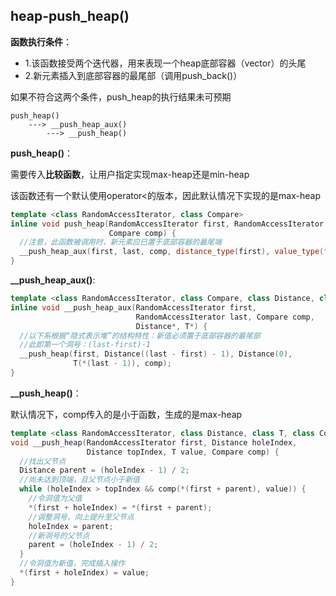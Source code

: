 ## heap-push_heap()

**函数执行条件**：

- 1.该函数接受两个迭代器，用来表现一个heap底部容器（vector）的头尾
- 2.新元素插入到底部容器的最尾部（调用push_back()）

如果不符合这两个条件，push_heap的执行结果未可预期

```
push_heap()
	---> __push_heap_aux()
		---> __push_heap()
```

**push_heap()**：

需要传入**比较函数**，让用户指定实现max-heap还是min-heap

该函数还有一个默认使用operator<的版本，因此默认情况下实现的是max-heap

```c++
template <class RandomAccessIterator, class Compare>
inline void push_heap(RandomAccessIterator first, RandomAccessIterator last,
                      Compare comp) {
  //注意，此函数被调用时，新元素应已置于底部容器的最尾端
  __push_heap_aux(first, last, comp, distance_type(first), value_type(first));
}
```

**__push_heap_aux()**:

```c++
template <class RandomAccessIterator, class Compare, class Distance, class T>
inline void __push_heap_aux(RandomAccessIterator first,
                            RandomAccessIterator last, Compare comp,
                            Distance*, T*) {
  //以下系根据“隐式表示堆”的结构特性：新值必须置于底部容器的最尾部
  //此即第一个洞号：(last-first)-1
  __push_heap(first, Distance((last - first) - 1), Distance(0), 
              T(*(last - 1)), comp);
}
```

**__push_heap()**：

默认情况下，comp传入的是小于函数，生成的是max-heap

```c++
template <class RandomAccessIterator, class Distance, class T, class Compare>
void __push_heap(RandomAccessIterator first, Distance holeIndex,
                 Distance topIndex, T value, Compare comp) {
  //找出父节点
  Distance parent = (holeIndex - 1) / 2;
  //尚未达到顶端，且父节点小于新值
  while (holeIndex > topIndex && comp(*(first + parent), value)) {
    //令洞值为父值
    *(first + holeIndex) = *(first + parent);
    //调整洞号，向上提升至父节点
    holeIndex = parent;
    //新洞号的父节点
    parent = (holeIndex - 1) / 2;
  }
  //令洞值为新值，完成插入操作
  *(first + holeIndex) = value;
}
```

